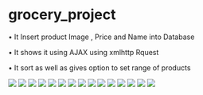 # grocery_project

• It Insert product Image , Price and Name into Database

• It shows it using AJAX using xmlhttp Rquest

• It sort as well as gives option to set range of products

<img src="projectscreenshots/1.png"  >
<img src="projectscreenshots/2.png"  >
<img src="projectscreenshots/3.png"  >
<img src="projectscreenshots/4.png"  >
<img src="projectscreenshots/5.png"  >
<img src="projectscreenshots/6.png"  >
<img src="projectscreenshots/7.png"  >
<img src="projectscreenshots/8.png"  >
<img src="projectscreenshots/9.png"  >
<img src="projectscreenshots/10.png"  >
<img src="projectscreenshots/11.png"  >
<img src="projectscreenshots/12.png"  >
<img src="projectscreenshots/13.png"  >
<img src="projectscreenshots/14.png"  >
<img src="projectscreenshots/15.png"  >
